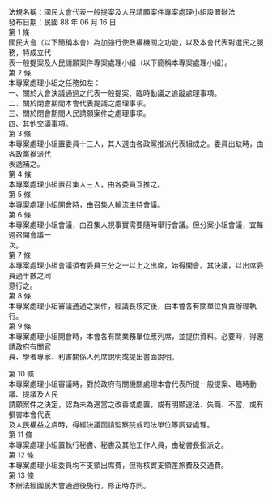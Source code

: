 法規名稱：國民大會代表一般提案及人民請願案件專案處理小組設置辦法  
發布日期：民國 88 年 06 月 16 日  
第 1 條  
國民大會（以下簡稱本會）為加強行使政權機關之功能，以及本會代表對選民之服務，特成立代  
表一般提案及人民請願案件專案處理小組（以下簡稱本專案處理小組）。  
第 2 條  
本專案處理小組之任務如左：  
一、關於大會決議通過之代表一般提案、臨時動議之追蹤處理事項。  
二、關於閉會期間本會代表提議之處理事項。  
三、關於閉會期間人民請願案件之處理事項。  
四、其他交議事項。  
第 3 條  
本專案處理小組置委員十三人，其人選由各政黨推派代表組成之。委員出缺時，由各政黨推派代  
表遞補之。  
第 4 條  
本專案處理小組置召集人三人，由各委員互推之。  
第 5 條  
本專案處理小組開會時，由召集人輪流主持會議。  
第 6 條  
本專案處理小組會議，由召集人視事實需要隨時舉行會議。但分案小組會議，宜每週召開會議一  
次。  
第 7 條  
本專案處理小組會議須有委員三分之一以上之出席，始得開會。其決議，以出席委員過半數之同  
意行之。  
第 8 條  
本專案處理小組審議通過之案件，經議長核定後，由本會各有關單位負責辦理執行。  
第 9 條  
本專案處理小組開會時，本會各有關業務單位應列席，並提供資料。必要時，得邀請政府有關官  
員、學者專家、利害關係人列席說明或提出書面說明。  


第 10 條  
本專案處理小組審議時，對於政府有關機關處理本會代表所提一般提案、臨時動議、提議及人民  
請願案件之決定，認為未為適當之改善或處置，或有明顯違法、失職、不當，或有損害本會代表  
及人民權益之虞時，得經決議函請監察院或司法單位等調查處理。  
第 11 條  
本專案處理小組置執行秘書、秘書及其他工作人員，由秘書長指派之。  
第 12 條  
本專案處理小組委員均不支領出席費，但得核實支領差旅費及交通費。  
第 13 條  
本辦法經國民大會通過後施行，修正時亦同。  


